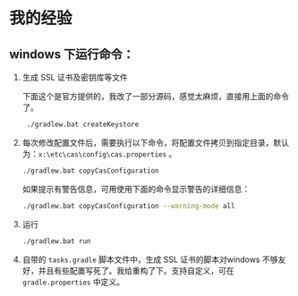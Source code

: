 # 我的经验

## windows 下运行命令：

1. 生成 SSL 证书及密钥库等文件

   下面这个是官方提供的，我改了一部分源码，感觉太麻烦，直接用上面的命令了。 
   ```bash
    ./gradlew.bat createKeystore
    ```


1. 每次修改配置文件后，需要执行以下命令，将配置文件拷贝到指定目录，默认为：`x:\etc\cas\config\cas.properties` 。
    ```bash
    ./gradlew.bat copyCasConfiguration
    ```
    如果提示有警告信息，可用使用下面的命令显示警告的详细信息：
    ```bash
    ./gradlew.bat copyCasConfiguration --warning-mode all
    ```

1. 运行
    ```bash
    ./gradlew.bat run
    ```

1. 自带的 `tasks.gradle` 脚本文件中，生成 SSL 证书的脚本对windows 不够友好，并且有些配置写死了。我给重构了下。支持自定义，可在`gradle.properties` 中定义。

